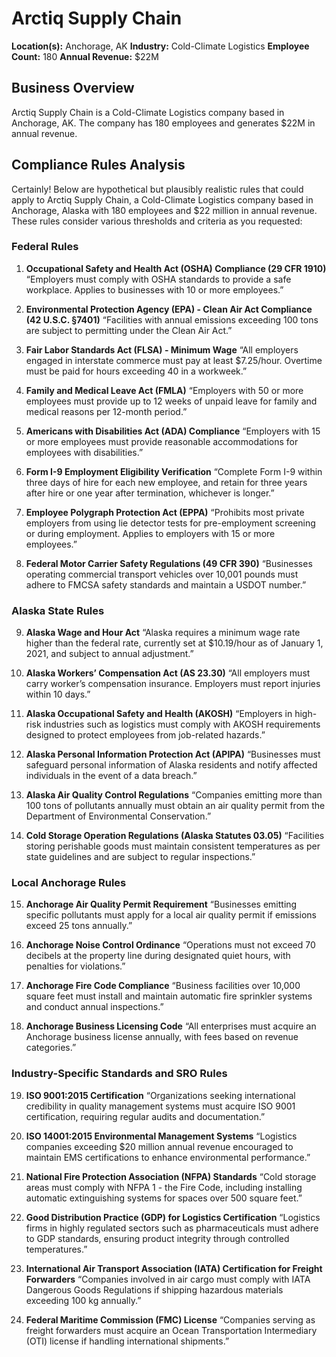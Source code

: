# Arctiq Supply Chain

**Location(s):** Anchorage, AK
**Industry:** Cold-Climate Logistics
**Employee Count:** 180
**Annual Revenue:** $22M

## Business Overview

Arctiq Supply Chain is a Cold-Climate Logistics company based in Anchorage, AK. The company has 180 employees and generates $22M in annual revenue.



## Compliance Rules Analysis

Certainly! Below are hypothetical but plausibly realistic rules that could apply to Arctiq Supply Chain, a Cold-Climate Logistics company based in Anchorage, Alaska with 180 employees and $22 million in annual revenue. These rules consider various thresholds and criteria as you requested:

### Federal Rules

1. **Occupational Safety and Health Act (OSHA) Compliance (29 CFR 1910)**
   “Employers must comply with OSHA standards to provide a safe workplace. Applies to businesses with 10 or more employees.”

2. **Environmental Protection Agency (EPA) - Clean Air Act Compliance (42 U.S.C. §7401)**
   “Facilities with annual emissions exceeding 100 tons are subject to permitting under the Clean Air Act.”

3. **Fair Labor Standards Act (FLSA) - Minimum Wage**
   “All employers engaged in interstate commerce must pay at least $7.25/hour. Overtime must be paid for hours exceeding 40 in a workweek.”

4. **Family and Medical Leave Act (FMLA)**
   “Employers with 50 or more employees must provide up to 12 weeks of unpaid leave for family and medical reasons per 12-month period.”

5. **Americans with Disabilities Act (ADA) Compliance**
   “Employers with 15 or more employees must provide reasonable accommodations for employees with disabilities.”

6. **Form I-9 Employment Eligibility Verification**
   “Complete Form I-9 within three days of hire for each new employee, and retain for three years after hire or one year after termination, whichever is longer.”

7. **Employee Polygraph Protection Act (EPPA)**
   “Prohibits most private employers from using lie detector tests for pre-employment screening or during employment. Applies to employers with 15 or more employees.”

8. **Federal Motor Carrier Safety Regulations (49 CFR 390)**
   “Businesses operating commercial transport vehicles over 10,001 pounds must adhere to FMCSA safety standards and maintain a USDOT number.”

### Alaska State Rules

9. **Alaska Wage and Hour Act**
   “Alaska requires a minimum wage rate higher than the federal rate, currently set at $10.19/hour as of January 1, 2021, and subject to annual adjustment.”

10. **Alaska Workers’ Compensation Act (AS 23.30)**
    “All employers must carry worker’s compensation insurance. Employers must report injuries within 10 days.”

11. **Alaska Occupational Safety and Health (AKOSH)**
    “Employers in high-risk industries such as logistics must comply with AKOSH requirements designed to protect employees from job-related hazards.”

12. **Alaska Personal Information Protection Act (APIPA)**
    “Businesses must safeguard personal information of Alaska residents and notify affected individuals in the event of a data breach.”

13. **Alaska Air Quality Control Regulations**
    “Companies emitting more than 100 tons of pollutants annually must obtain an air quality permit from the Department of Environmental Conservation.”

14. **Cold Storage Operation Regulations (Alaska Statutes 03.05)**
    “Facilities storing perishable goods must maintain consistent temperatures as per state guidelines and are subject to regular inspections.”

### Local Anchorage Rules

15. **Anchorage Air Quality Permit Requirement**
    “Businesses emitting specific pollutants must apply for a local air quality permit if emissions exceed 25 tons annually.”

16. **Anchorage Noise Control Ordinance**
    “Operations must not exceed 70 decibels at the property line during designated quiet hours, with penalties for violations.”

17. **Anchorage Fire Code Compliance**
    “Business facilities over 10,000 square feet must install and maintain automatic fire sprinkler systems and conduct annual inspections.”

18. **Anchorage Business Licensing Code**
    “All enterprises must acquire an Anchorage business license annually, with fees based on revenue categories.”

### Industry-Specific Standards and SRO Rules

19. **ISO 9001:2015 Certification**
    “Organizations seeking international credibility in quality management systems must acquire ISO 9001 certification, requiring regular audits and documentation.”

20. **ISO 14001:2015 Environmental Management Systems**
    “Logistics companies exceeding $20 million annual revenue encouraged to maintain EMS certifications to enhance environmental performance.”

21. **National Fire Protection Association (NFPA) Standards**
    “Cold storage areas must comply with NFPA 1 - the Fire Code, including installing automatic extinguishing systems for spaces over 500 square feet.”

22. **Good Distribution Practice (GDP) for Logistics Certification**
    “Logistics firms in highly regulated sectors such as pharmaceuticals must adhere to GDP standards, ensuring product integrity through controlled temperatures.”

23. **International Air Transport Association (IATA) Certification for Freight Forwarders**
    “Companies involved in air cargo must comply with IATA Dangerous Goods Regulations if shipping hazardous materials exceeding 100 kg annually.”

24. **Federal Maritime Commission (FMC) License**
    “Companies serving as freight forwarders must acquire an Ocean Transportation Intermediary (OTI) license if handling international shipments.”
